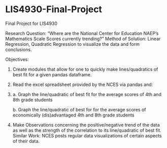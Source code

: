 # LIS4930-Final-Project
Final Project for LIS4930

Research Question: “Where are the National Center for Education NAEP’s Mathematics Scale Scores currently trending?”
Method of Solution: Linear Regression, Quadratic Regression to visualize the data and form conclusions.

Objectives: 
  1. Create modules that allow for one to quickly make lines/quadratics of best fit for a given pandas dataframe.
  2.  Read the excel spreadsheet provided by the NCES via pandas and:
  3.  
      a. Graph the line/quadratic of best fit for the average scores of 4th and 8th grade students
      
      b. Graph the line/quadratic of best for for the average scores of economically (dis)advantaged 4th and 8th grade students
      
  4. Make Observations concerning the positive/negative trend of the data as well as the strength of the correlation to its line/quadratic of best fit.
Similar Work: NCES posts regular data visualizations of certain aspects of their data. 
 
